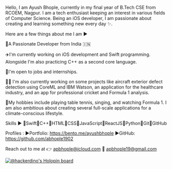 Hello, I am Ayush Bhople, currently in my final year of B.Tech CSE from RCOEM, Nagpur. I am a tech enthusiast keeping an interest in various fields of Computer Science. Being an iOS developer, I am passionate about creating and learning something new every day ✨.

Here are a few things about me
I am ▶️

🤝A Passionate Developer from India 🇮🇳

✈️I'm currently working on iOS development and Swift programming. Alongside I'm also practicing C++ as a second core language.

🎯I'm open to jobs and internships.

🚵‍♂️ I'm also currently working on some projects like aircraft exterior defect detection using CoreML and IBM Watson, an application for the healthcare industry, and an app for professional cricket and Formula 1 analysis.

🏓My hobbies include playing table tennis, singing, and watching Formula 1. I am also ambitious about creating several full-scale applications for a climate-conscious lifestyle.


Skills ▶️ 🔸Swift🔸C++🔸HTML🔸CSS🔸JavaScript🔸ReactJS🔸Python🔸Git🔸GitHub

Profiles :
▶️Portfolio: https://bento.me/ayushbhople
▶️GitHub: https://github.com/abhople1902

Reach out to me at 👉 apbhople@icloud.com  🔸  apbhople19@gmail.com

[![@hackerdino's Holopin board](https://holopin.me/hackerdino)](https://holopin.io/@hackerdino)
